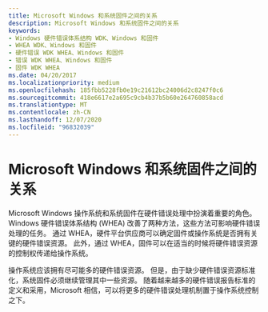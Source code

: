 ```yaml
---
title: Microsoft Windows 和系统固件之间的关系
description: Microsoft Windows 和系统固件之间的关系
keywords:
- Windows 硬件错误体系结构 WDK、Windows 和固件
- WHEA WDK、Windows 和固件
- 硬件错误 WDK WHEA、Windows 和固件
- 错误 WDK WHEA、Windows 和固件
- 固件 WDK WHEA
ms.date: 04/20/2017
ms.localizationpriority: medium
ms.openlocfilehash: 185fbb5228fb0e19c21612bc24006d2c8247f0c6
ms.sourcegitcommit: 418e6617e2a695c9cb4b37b5b60e264760858acd
ms.translationtype: MT
ms.contentlocale: zh-CN
ms.lasthandoff: 12/07/2020
ms.locfileid: "96832039"
---
```

# <a name="relationship-between-microsoft-windows-and-the-system-firmware"></a>Microsoft Windows 和系统固件之间的关系


Microsoft Windows 操作系统和系统固件在硬件错误处理中扮演着重要的角色。 Windows 硬件错误体系结构 (WHEA) 改善了两种方法，这些方法可影响硬件错误处理的任务。 通过 WHEA，硬件平台供应商可以确定固件或操作系统是否拥有关键的硬件错误资源。 此外，通过 WHEA，固件可以在适当的时候将硬件错误资源的控制权传递给操作系统。

操作系统应该拥有尽可能多的硬件错误资源。 但是，由于缺少硬件错误资源标准化，系统固件必须继续管理其中一些资源。 随着越来越多的硬件错误报告标准的定义和采用，Microsoft 相信，可以将更多的硬件错误处理机制置于操作系统控制之下。

 

 




